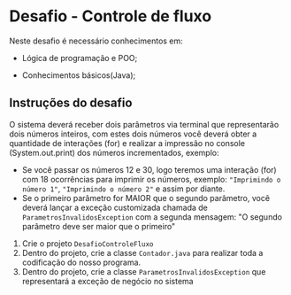 # Desafio - Controle de fluxo

Neste desafio é necessário conhecimentos em:

- Lógica de programação e POO;

- Conhecimentos básicos(Java);

## Instruções do desafio

O sistema deverá receber dois parâmetros via terminal que representarão dois números inteiros, com estes dois números você deverá obter a quantidade de interações (for) e realizar a impressão no console (System.out.print) dos números incrementados, exemplo:

- Se você passar os números 12 e 30, logo teremos uma interação (for) com 18 ocorrências para imprimir os números, exemplo: ``"Imprimindo o número 1"``, ``"Imprimindo o número 2"`` e assim por diante.
- Se o primeiro parâmetro for MAIOR que o segundo parâmetro, você deverá lançar a exceção customizada chamada de ``ParametrosInvalidosException`` com a segunda mensagem: "O segundo parâmetro deve ser maior que o primeiro"
1. Crie o projeto ``DesafioControleFluxo``
2. Dentro do projeto, crie a classe ``Contador.java`` para realizar toda a codificação do nosso programa.
3. Dentro do projeto, crie a classe ``ParametrosInvalidosException`` que representará a exceção de negócio no sistema